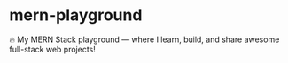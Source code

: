 # mern-playground
🔥 My MERN Stack playground — where I learn, build, and share awesome full-stack web projects!
